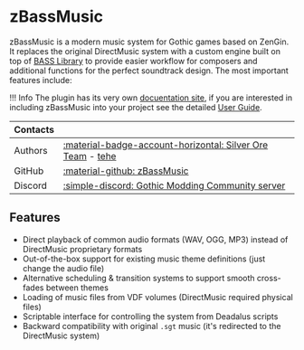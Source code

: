 # zBassMusic

zBassMusic is a modern music system for Gothic games based on ZenGin.
It replaces the original DirectMusic system with a custom engine built on top
of [BASS Library](https://www.un4seen.com/)
to provide easier workflow for composers and additional functions for the perfect soundtrack design.
The most important features include:

!!! Info
    The plugin has its very own [docuentation site](https://silver-ore-team.github.io/zBassMusic/), if you are interested in including zBassMusic into your project see the detailed [User Guide](https://silver-ore-team.github.io/zBassMusic/user-guide/).

| Contacts ||
|:---------| :--- |
| Authors  | [:material-badge-account-horizontal: Silver Ore Team](https://github.com/Silver-Ore-Team) - [tehe](https://github.com/piotrmacha) |
| GitHub   | [:material-github: zBassMusic](https://github.com/Silver-Ore-Team/zBassMusic)|
| Discord  | [:simple-discord: Gothic Modding Community server](https://discord.gg/mCpS5b5SUY) |

## Features

* Direct playback of common audio formats (WAV, OGG, MP3) instead of DirectMusic proprietary formats
* Out-of-the-box support for existing music theme definitions (just change the audio file)
* Alternative scheduling & transition systems to support smooth cross-fades between themes
* Loading of music files from VDF volumes (DirectMusic required physical files)
* Scriptable interface for controlling the system from Deadalus scripts
* Backward compatibility with original `.sgt` music (it's redirected to the DirectMusic system)
